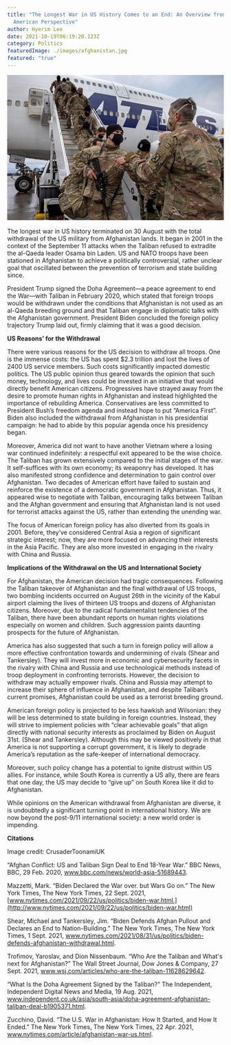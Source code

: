 ```yaml
---
title: "The Longest War in US History Comes to an End: An Overview from the
  American Perspective"
author: Hyerim Lee
date: 2021-10-19T06:19:20.123Z
category: Politics
featuredImage: ./images/afghanistan.jpg
featured: "true"
---
```

![afghanistan](images/afghanistan.jpg)

The longest war in US history terminated on 30 August with the total withdrawal of the US military from Afghanistan lands. It began in 2001 in the context of the September 11 attacks when the Taliban refused to extradite the al-Qaeda leader Osama bin Laden. US and NATO troops have been stationed in Afghanistan to achieve a politically controversial, rather unclear goal that oscillated between the prevention of terrorism and state building since.

President Trump signed the Doha Agreement—a peace agreement to end the War—with Taliban in February 2020, which stated that foreign troops would be withdrawn under the conditions that Afghanistan is not used as an al-Qaeda breeding ground and that Taliban engage in diplomatic talks with the Afghanistan government. President Biden concluded the foreign policy trajectory Trump laid out, firmly claiming that it was a good decision.

**US Reasons’ for the Withdrawal**

There were various reasons for the US decision to withdraw all troops. One is the immense costs: the US has spent $2.3 trillion and lost the lives of 2400 US service members. Such costs significantly impacted domestic politics. The US public opinion thus geared towards the opinion that such money, technology, and lives could be invested in an initiative that would directly benefit American citizens. Progressives have strayed away from the desire to promote human rights in Afghanistan and instead highlighted the importance of rebuilding America. Conservatives are less committed to President Bush’s freedom agenda and instead hope to put “America First”. Biden also included the withdrawal from Afghanistan in his presidential campaign: he had to abide by this popular agenda once his presidency began.

Moreover, America did not want to have another Vietnam where a losing war continued indefinitely: a respectful exit appeared to be the wise choice. The Taliban has grown extensively compared to the initial stages of the war. It self-suffices with its own economy; its weaponry has developed. It has also manifested strong confidence and determination to gain control over Afghanistan. Two decades of American effort have failed to sustain and reinforce the existence of a democratic government in Afghanistan. Thus, it appeared wise to negotiate with Taliban, encouraging talks between Taliban and the Afghan government and ensuring that Afghanistan land is not used for terrorist attacks against the US, rather than extending the unending war.

The focus of American foreign policy has also diverted from its goals in 2001. Before, they’ve considered Central Asia a region of significant strategic interest; now, they are more focused on advancing their interests in the Asia Pacific. They are also more invested in engaging in the rivalry with China and Russia.

**Implications of the Withdrawal on the US and International Society**

For Afghanistan, the American decision had tragic consequences. Following the Taliban takeover of Afghanistan and the final withdrawal of US troops, two bombing incidents occurred on August 26th in the vicinity of the Kabul airport claiming the lives of thirteen US troops and dozens of Afghanistan citizens. Moreover, due to the radical fundamentalist tendencies of the Taliban, there have been abundant reports on human rights violations especially on women and children. Such aggression paints daunting prospects for the future of Afghanistan.

America has also suggested that such a turn in foreign policy will allow a more effective confrontation towards and undermining of rivals (Shear and Tankersley). They will invest more in economic and cybersecurity facets in the rivalry with China and Russia and use technological methods instead of troop deployment in confronting terrorists. However, the decision to withdraw may actually empower rivals. China and Russia may attempt to increase their sphere of influence in Afghanistan, and despite Taliban’s current promises, Afghanistan could be used as a terrorist breeding ground.

American foreign policy is projected to be less hawkish and Wilsonian: they will be less determined to state building in foreign countries. Instead, they will strive to implement policies with “clear achievable goals” that align directly with national security interests as proclaimed by Biden on August 31st. (Shear and Tankersley). Although this may be viewed positively in that America is not supporting a corrupt government, it is likely to degrade America’s reputation as the safe-keeper of international democracy.

Moreover, such policy change has a potential to ignite distrust within US allies. For instance, while South Korea is currently a US ally, there are fears that one day, the US may decide to “give up” on South Korea like it did to Afghanistan.

While opinions on the American withdrawal from Afghanistan are diverse, it is undoubtedly a significant turning point in international history. We are now beyond the post-9/11 international society: a new world order is impending.

**Citations**

Image credit: CrusaderToonamiUK

“Afghan Conflict: US and Taliban Sign Deal to End 18-Year War.” BBC News, BBC, 29 Feb. 2020, www.bbc.com/news/world-asia-51689443.

Mazzetti, Mark. “Biden Declared the War over. but Wars Go on.” The New York Times, The New York Times, 22 Sept. 2021, [www.nytimes.com/2021/09/22/us/politics/biden-war.html.](http://www.nytimes.com/2021/09/22/us/politics/biden-war.html)

Shear, Michael and Tankersley, Jim. “Biden Defends Afghan Pullout and Declares an End to Nation-Building.” The New York Times, The New York Times, 1 Sept. 2021, www.nytimes.com/2021/08/31/us/politics/biden-defends-afghanistan-withdrawal.html.

Trofimov, Yaroslav, and Dion Nissenbaum. “Who Are the Taliban and What's next for Afghanistan?” The Wall Street Journal, Dow Jones & Company, 27 Sept. 2021, www.wsj.com/articles/who-are-the-taliban-11628629642.

“What Is the Doha Agreement Signed by the Taliban?” The Independent, Independent Digital News and Media, 19 Aug. 2021, www.independent.co.uk/asia/south-asia/doha-agreement-afghanistan-taliban-deal-b1905371.html.

Zucchino, David. “The U.S. War in Afghanistan: How It Started, and How It Ended.” The New York Times, The New York Times, 22 Apr. 2021, www.nytimes.com/article/afghanistan-war-us.html.